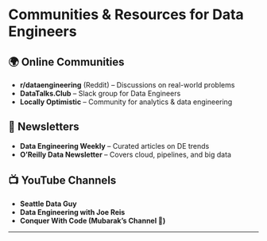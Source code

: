 # Communities & Resources for Data Engineers

## 🌍 Online Communities
- **r/dataengineering** (Reddit) – Discussions on real-world problems
- **DataTalks.Club** – Slack group for Data Engineers
- **Locally Optimistic** – Community for analytics & data engineering

## 📩 Newsletters
- **Data Engineering Weekly** – Curated articles on DE trends
- **O’Reilly Data Newsletter** – Covers cloud, pipelines, and big data

## 📺 YouTube Channels
- **Seattle Data Guy**
- **Data Engineering with Joe Reis**
- **Conquer With Code (Mubarak’s Channel 👀)**

---
